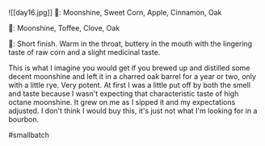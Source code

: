 ![[day16.jpg]]
👃: Moonshine, Sweet Corn, Apple, Cinnamon, Oak

👅: Moonshine, Toffee, Clove, Oak

🏁: Short finish.  Warm in the throat, buttery in the mouth with the lingering taste of raw corn and a slight medicinal taste.

This is what I imagine you would get if you brewed up and distilled some decent moonshine and left it in a charred oak barrel for a year or two, only with a little rye.  Very potent.  At first I was a little put off by both the smell and taste because I wasn't expecting that characteristic taste of high octane moonshine.  It grew on me as I sipped it and my expectations adjusted.  I don't think I would buy this, it's just not what I'm looking for in a bourbon. 

#smallbatch 